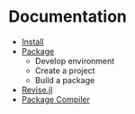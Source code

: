 # Documentation

- [Install](install.md)
- [Package](package.md)
  - Develop environment
  - Create a project
  - Build a package
- [Revise.jl](revise.md)
- [Package Compiler](compiler.md)

